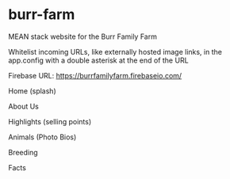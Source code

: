 # burr-farm
MEAN stack website for the Burr Family Farm

Whitelist incoming URLs, like externally hosted image links, in the app.config with a double asterisk at the end of the URL

Firebase URL:
https://burrfamilyfarm.firebaseio.com/

Home (splash)

About Us

Highlights (selling points)

Animals (Photo Bios)

Breeding

Facts